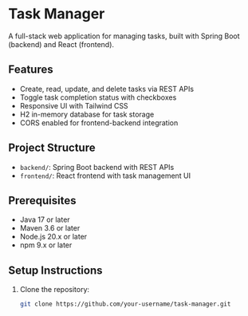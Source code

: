# Task Manager

A full-stack web application for managing tasks, built with Spring Boot (backend) and React (frontend).

## Features

- Create, read, update, and delete tasks via REST APIs
- Toggle task completion status with checkboxes
- Responsive UI with Tailwind CSS
- H2 in-memory database for task storage
- CORS enabled for frontend-backend integration

## Project Structure

- `backend/`: Spring Boot backend with REST APIs
- `frontend/`: React frontend with task management UI

## Prerequisites

- Java 17 or later
- Maven 3.6 or later
- Node.js 20.x or later
- npm 9.x or later

## Setup Instructions

1. Clone the repository:
   ```bash
   git clone https://github.com/your-username/task-manager.git
   ```

